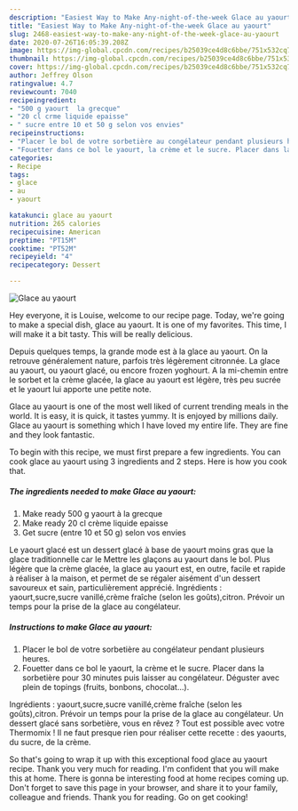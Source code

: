 ```yaml
---
description: "Easiest Way to Make Any-night-of-the-week Glace au yaourt"
title: "Easiest Way to Make Any-night-of-the-week Glace au yaourt"
slug: 2468-easiest-way-to-make-any-night-of-the-week-glace-au-yaourt
date: 2020-07-26T16:05:39.208Z
image: https://img-global.cpcdn.com/recipes/b25039ce4d8c6bbe/751x532cq70/glace-au-yaourt-photo-principale-de-la-recette.jpg
thumbnail: https://img-global.cpcdn.com/recipes/b25039ce4d8c6bbe/751x532cq70/glace-au-yaourt-photo-principale-de-la-recette.jpg
cover: https://img-global.cpcdn.com/recipes/b25039ce4d8c6bbe/751x532cq70/glace-au-yaourt-photo-principale-de-la-recette.jpg
author: Jeffrey Olson
ratingvalue: 4.7
reviewcount: 7040
recipeingredient:
- "500 g yaourt  la grecque"
- "20 cl crme liquide epaisse"
- " sucre entre 10 et 50 g selon vos envies"
recipeinstructions:
- "Placer le bol de votre sorbetière au congélateur pendant plusieurs heures."
- "Fouetter dans ce bol le yaourt, la crème et le sucre. Placer dans la sorbetière pour 30 minutes puis laisser au congélateur. Déguster avec plein de topings (fruits, bonbons, chocolat...)."
categories:
- Recipe
tags:
- glace
- au
- yaourt

katakunci: glace au yaourt 
nutrition: 265 calories
recipecuisine: American
preptime: "PT15M"
cooktime: "PT52M"
recipeyield: "4"
recipecategory: Dessert

---
```



![Glace au yaourt](https://img-global.cpcdn.com/recipes/b25039ce4d8c6bbe/751x532cq70/glace-au-yaourt-photo-principale-de-la-recette.jpg)

Hey everyone, it is Louise, welcome to our recipe page. Today, we're going to make a special dish, glace au yaourt. It is one of my favorites. This time, I will make it a bit tasty. This will be really delicious.

Depuis quelques temps, la grande mode est à la glace au yaourt. On la retrouve généralement nature, parfois très légèrement citronnée. La glace au yaourt, ou yaourt glacé, ou encore frozen yoghourt. A la mi-chemin entre le sorbet et la crème glacée, la glace au yaourt est légère, très peu sucrée et le yaourt lui apporte une petite note.

Glace au yaourt is one of the most well liked of current trending meals in the world. It is easy, it is quick, it tastes yummy. It is enjoyed by millions daily. Glace au yaourt is something which I have loved my entire life. They are fine and they look fantastic.


To begin with this recipe, we must first prepare a few ingredients. You can cook glace au yaourt using 3 ingredients and 2 steps. Here is how you cook that.

<!--inarticleads1-->

##### The ingredients needed to make Glace au yaourt:

1. Make ready 500 g yaourt à la grecque
1. Make ready 20 cl crème liquide epaisse
1. Get  sucre (entre 10 et 50 g) selon vos envies


Le yaourt glacé est un dessert glacé à base de yaourt moins gras que la glace traditionnelle car le Mettre les glaçons au yaourt dans le bol. Plus légère que la crème glacée, la glace au yaourt est, en outre, facile et rapide à réaliser à la maison, et permet de se régaler aisément d&#39;un dessert savoureux et sain, particulièrement apprécié. Ingrédients : yaourt,sucre,sucre vanillé,crème fraîche (selon les goûts),citron. Prévoir un temps pour la prise de la glace au congélateur. 

<!--inarticleads2-->

##### Instructions to make Glace au yaourt:

1. Placer le bol de votre sorbetière au congélateur pendant plusieurs heures.
1. Fouetter dans ce bol le yaourt, la crème et le sucre. Placer dans la sorbetière pour 30 minutes puis laisser au congélateur. Déguster avec plein de topings (fruits, bonbons, chocolat...).


Ingrédients : yaourt,sucre,sucre vanillé,crème fraîche (selon les goûts),citron. Prévoir un temps pour la prise de la glace au congélateur. Un dessert glacé sans sorbetière, vous en rêvez ? Tout est possible avec votre Thermomix ! Il ne faut presque rien pour réaliser cette recette : des yaourts, du sucre, de la crème. 

So that's going to wrap it up with this exceptional food glace au yaourt recipe. Thank you very much for reading. I'm confident that you will make this at home. There is gonna be interesting food at home recipes coming up. Don't forget to save this page in your browser, and share it to your family, colleague and friends. Thank you for reading. Go on get cooking!
